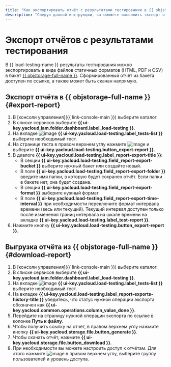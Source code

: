 ```yaml
---
title: "Как экспортировать отчёт с результатами тестирования в {{ objstorage-full-name }}"
description: "Следуя данной инструкции, вы сможете выполнить экспорт отчётов в статичные форматы." 
---
```


# Экспорт отчётов с результатами тестирования

В {{ load-testing-name }} результаты тестирования можно экспортировать в виде файлов статичных форматов (HTML, PDF и CSV) в бакет [{{ objstorage-full-name }}](../../storage/). Сформированный отчёт из бакета доступен по ссылке, а также может быть скачан напрямую. 

## Экспорт отчёта в {{ objstorage-full-name }} {#export-report}

1. В [консоли управления]({{ link-console-main }}) выберите каталог.
1. В списке сервисов выберите **{{ ui-key.yacloud.iam.folder.dashboard.label_load-testing }}**.
1. На вкладке ![image](../../_assets/load-testing/test.svg) **{{ ui-key.yacloud.load-testing.label_tests-list }}** выберите необходимый тест.
1. На странице теста в правом верхнем углу нажмите ![image](../../_assets/console-icons/ellipsis.svg) и выберите **{{ ui-key.yacloud.load-testing.button_export-report }}**.
1. В диалоге **{{ ui-key.yacloud.load-testing.label_report-export-title }}**:
	- В секции **{{ ui-key.yacloud.load-testing.field_report-export-bucket }}** выберите нужный бакет или создайте новый.
	- В поле **{{ ui-key.yacloud.load-testing.field_report-export-folder }}** введите имя папки, в которую будет сохранен отчёт. Если папки в бакете нет, она будет создана.
	- В секции **{{ ui-key.yacloud.load-testing.field_report-export-format }}** выберите нужный формат.
	- В поле **{{ ui-key.yacloud.load-testing.field_report-export-time-interval }}** при необходимости переключите формат интервала времени (весь или текущий). Текущий интервал доступен только после изменения границ интервала на шкале времени на вкладке **{{ ui-key.yacloud.load-testing.label_test-report }}**.  
1. Нажмите кнопку **{{ ui-key.yacloud.load-testing.button_export-report }}**.

## Выгрузка отчёта из {{ objstorage-full-name }} {#download-report}

1. В [консоли управления]({{ link-console-main }}) выберите каталог.
1. В списке сервисов выберите **{{ ui-key.yacloud.iam.folder.dashboard.label_load-testing }}**.
1. На вкладке ![image](../../_assets/load-testing/test.svg) **{{ ui-key.yacloud.load-testing.label_tests-list }}** выберите необходимый тест.
1. На вкладке **{{ ui-key.yacloud.load-testing.label_report-exports-history-title }}** убедитесь, что статус нужной операции экспорта обозначен как **{{ ui-key.yacloud.common.operations.column_value_done }}**.
1. Перейдите на страницу нужной операции экспорта по ссылке в колонке **Путь к файлу**.
1. Чтобы получить ссылку на отчёт, в правом верхнем углу нажмите кнопку **{{ ui-key.yacloud.storage.file.button_generate }}**.
1. Чтобы скачать отчёт, нажмите **{{ ui-key.yacloud.storage.file.button_download }}**.
1. При необходимости вы можете настроить доступ к отчётам. Для этого нажмите ![image](../../_assets/console-icons/ellipsis.svg) в правом верхнем углу, выберите группу пользователей и уровень доступа.
